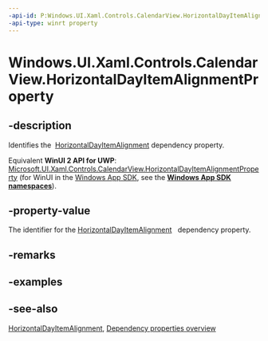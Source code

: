 ```yaml
---
-api-id: P:Windows.UI.Xaml.Controls.CalendarView.HorizontalDayItemAlignmentProperty
-api-type: winrt property
---
```


<!-- Property syntax
public Windows.UI.Xaml.DependencyProperty HorizontalDayItemAlignmentProperty { get; }
-->

# Windows.UI.Xaml.Controls.CalendarView.HorizontalDayItemAlignmentProperty

## -description
Identifies the  [HorizontalDayItemAlignment](calendarview_horizontaldayitemalignment.md) dependency property.

Equivalent **WinUI 2 API for UWP**: [Microsoft.UI.Xaml.Controls.CalendarView.HorizontalDayItemAlignmentProperty](/windows/winui/api/microsoft.ui.xaml.controls.calendarview.horizontaldayitemalignmentproperty) (for WinUI in the [Windows App SDK](/windows/apps/windows-app-sdk/), see the **[Windows App SDK namespaces](/windows/windows-app-sdk/api/winrt/)**).

## -property-value
The identifier for the [HorizontalDayItemAlignment](calendarview_horizontaldayitemalignment.md)   dependency property.

## -remarks

## -examples

## -see-also
[HorizontalDayItemAlignment](calendarview_horizontaldayitemalignment.md), [Dependency properties overview](/windows/uwp/xaml-platform/dependency-properties-overview)
